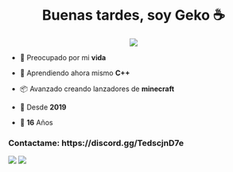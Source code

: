 <h1 align="center">Buenas tardes, soy Geko ☕</h1>
<p align="center">
    <img src="https://komarev.com/ghpvc/?username=gekoxdd&color=blue"/> 
</p>


- 🔦 Preocupado por mi **vida**

- 🌱 Aprendiendo ahora mismo **C++**

- 📦 Avanzado creando lanzadores de **minecraft**
  
- 🎁 Desde **2019**

- 📖 **16** Años


<h3 align="left">Contactame: https://discord.gg/TedscjnD7e</h3>
<p align="left">


<a href="https://nodejs.org/" target="_blank" rel="nofollow noreferrer noopener"><img src="https://img.shields.io/badge/node.js%20-%2343853D.svg?&style=for-the-badge&logo=node.js&logoColor=white"/></a>
<a href="https://developer.mozilla.org/pl/docs/Web/JavaScript" target="_blank" rel="nofollow noreferrer noopener"><img src="https://img.shields.io/badge/javascript%20-%23323330.svg?&style=for-the-badge&logo=javascript&logoColor=%23F7DF1E"/></a>
